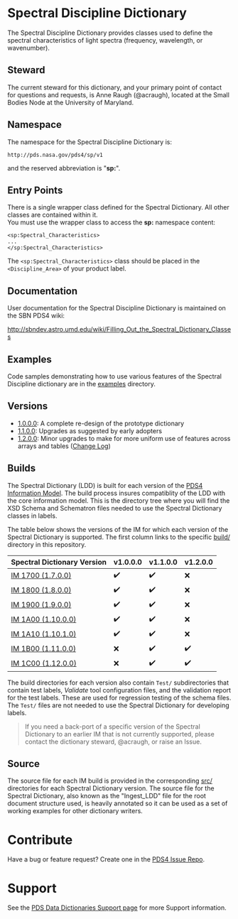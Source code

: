 # Spectral Discipline Dictionary

The Spectral Discipline Dictionary provides classes used to define the spectral characteristics of light spectra 
(frequency, wavelength, or wavenumber).

## Steward

The current steward for this dictionary, and your primary point of contact for questions and requests, is Anne Raugh (@acraugh),
located at the Small Bodies Node at the University of Maryland.

## Namespace

The namespace for the Spectral Discipline Dictionary is:

    http://pds.nasa.gov/pds4/sp/v1
    
and the reserved abbreviation is "**sp:**".

## Entry Points

There is a single wrapper class defined for the Spectral Dictionary. All other classes are contained within it.  
You must use the wrapper class to access the **sp:** namespace content:

    <sp:Spectral_Characteristics>
    ...
    </sp:Spectral_Characteristics>
    
The ```<sp:Spectral_Characteristics>``` class should be placed in the ```<Discipline_Area>``` of your product label.    

## Documentation

User documentation for the Spectral Discipline Dictionary is maintained on the SBN PDS4 wiki:

http://sbndev.astro.umd.edu/wiki/Filling_Out_the_Spectral_Dictionary_Classes

## Examples

Code samples demonstrating how to use various features of the Spectral Discipline dictionary are in the [examples](examples) directory.

## Versions

- [1.0.0.0](src/1.0.0.0): A complete re-design of the prototype dictionary
- [1.1.0.0](src/1.1.0.0): Upgrades as suggested by early adopters
- [1.2.0.0](src/1.2.0.0): Minor upgrades to make for more uniform use of features across arrays and tables ([Change Log](src/1.2.0.0/README.md))

## Builds

The Spectral Dictionary (LDD) is built for each version of the [PDS4 Information Model](https://pds.nasa.gov/pds4/doc/im/).
The build process insures compatiblity of the LDD with the core information model. This is the directory tree where you will
find the XSD Schema and Schematron files needed to use the Spectral Dictionary classes in labels.

The table below shows the versions of the IM for which each version of the Spectral Dictionary is supported. The first
column links to the specific [build/](build) directory in this repository.

Spectral Dictionary Version | v1.0.0.0 | v1.1.0.0 | v1.2.0.0  
--------------------------- | -------- | -------- | --------
[IM 1700 (1.7.0.0)](build/1.7.0.0) | :heavy_check_mark: | :heavy_check_mark: | :x:
[IM 1800 (1.8.0.0)](build/1.8.0.0) | :heavy_check_mark: | :heavy_check_mark: | :x:
[IM 1900 (1.9.0.0)](build/1.9.0.0) | :heavy_check_mark: | :heavy_check_mark: | :x:
[IM 1A00 (1.10.0.0)](build/1.A.0.0) | :heavy_check_mark: | :heavy_check_mark: | :x:
[IM 1A10 (1.10.1.0)](build/1.A.1.0) | :heavy_check_mark: | :heavy_check_mark: | :x:
[IM 1B00 (1.11.0.0)](build/1.B.0.0) | :x: | :heavy_check_mark: | :heavy_check_mark:
[IM 1C00 (1.12.0.0)](build/1.C.0.0) | :x: | :heavy_check_mark: | :heavy_check_mark:

The build directories for each version also contain ```Test/``` subdirectories that contain test labels, *Validate* tool 
configuration files, and the validation report for the test labels.  These are used for regression testing of the schema 
files.  The ```Test/``` files are not needed to use the Spectral Dictionary for developing labels.

> If you need a back-port of a specific version of the Spectral Dictionary to an earlier IM that is not currently supported,
> please contact the dictionary steward, @acraugh, or raise an Issue.

## Source

The source file for each IM build is provided in the corresponding [src/](src) directories for each Spectral Dictionary version. The source file for the Spectral Dictionary, also known as the "Ingest_LDD" file for the root document structure used, is heavily annotated so it can be used as a set of working examples for other dictionary writers.


# Contribute

Have a bug or feature request? Create one in the [PDS4 Issue Repo](https://github.com/pds-data-dictionaries/PDS4-LDD-Issue-Repo/issues/new/choose).


# Support

See the [PDS Data Dictionaries Support page](https://pds-data-dictionaries.github.io/support/) for more Support information.



